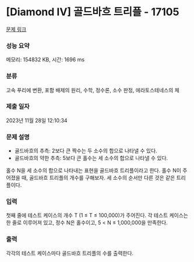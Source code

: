 # [Diamond IV] 골드바흐 트리플 - 17105 

[문제 링크](https://www.acmicpc.net/problem/17105) 

### 성능 요약

메모리: 154832 KB, 시간: 1696 ms

### 분류

고속 푸리에 변환, 포함 배제의 원리, 수학, 정수론, 소수 판정, 에라토스테네스의 체

### 제출 일자

2023년 11월 28일 12:10:34

### 문제 설명

<ul>
	<li>골드바흐의 추측: 2보다 큰 짝수는 두 소수의 합으로 나타낼 수 있다.</li>
	<li>골드바흐의 약한 추측: 5보다 큰 홀수는 세 소수의 합으로 나타낼 수 있다.</li>
</ul>

<p>홀수 N을 세 소수의 합으로 나타내는 표현을 골드바흐 트리플이라고 한다. 홀수 N이 주어졌을 때, 골드바흐 트리플의 개수를 구해보자. 세 소수의 순서만 다른 것은 같은 트리플이다.</p>

### 입력 

 <p>첫째 줄에 테스트 케이스의 개수 T (1 ≤ T ≤ 100,000)가 주어진다. 각 테스트 케이스는 한 줄로 이루어져 있고, 정수 N은 홀수이고, 5 < N ≤ 1,000,000을 만족한다.</p>

### 출력 

 <p>각각의 테스트 케이스마다 골드바흐 트리플의 수를 출력한다.</p>


